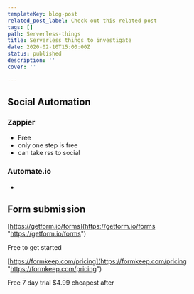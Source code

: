 ```yaml
---
templateKey: blog-post
related_post_label: Check out this related post
tags: []
path: Serverless-things
title: Serverless things to investigate
date: 2020-02-10T15:00:00Z
status: published
description: ''
cover: ''

---
```


## Social Automation

### Zappier

* Free
* only one step is free
* can take rss to social

### Automate.io

*

## Form submission

[https://getform.io/forms](https://getform.io/forms "https://getform.io/forms")

Free to get started

[https://formkeep.com/pricing](https://formkeep.com/pricing "https://formkeep.com/pricing")

Free 7 day trial $4.99 cheapest after
